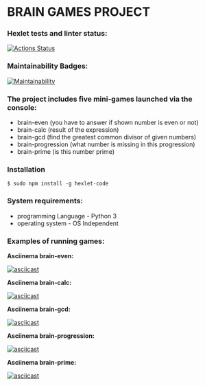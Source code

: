 # BRAIN GAMES PROJECT 



### Hexlet tests and linter status:
[![Actions Status](https://github.com/AniutaP/python-project-49/workflows/hexlet-check/badge.svg)](https://github.com/AniutaP/python-project-49/actions)



### Maintainability Badges:
[![Maintainability](https://api.codeclimate.com/v1/badges/bfd8a95323577b72dfc1/maintainability)](https://codeclimate.com/github/AniutaP/python-project-49/maintainability)



### The project includes five mini-games launched via the console: 
* brain-even (you have to answer if shown number is even or not)
* brain-calc (result of the expression)
* brain-gcd (find the greatest common divisor of given numbers)
* brain-progression (what number is missing in this progression)
* brain-prime (is this number prime)



### Installation 

`$ sudo npm install -g hexlet-code`



### System requirements:
* programming Language - Python 3
* operating system - OS Independent



### Examples of running games:


**Asciinema brain-even:**

[![asciicast](https://asciinema.org/a/559251.svg)](https://asciinema.org/a/559251)



**Asciinema brain-calc:**

[![asciicast](https://asciinema.org/a/559252.svg)](https://asciinema.org/a/559252)



**Asciinema brain-gcd:**

[![asciicast](https://asciinema.org/a/559253.svg)](https://asciinema.org/a/559253)



**Asciinema brain-progression:**

[![asciicast](https://asciinema.org/a/559254.svg)](https://asciinema.org/a/559254)



**Asciinema brain-prime:**

[![asciicast](https://asciinema.org/a/559337.svg)](https://asciinema.org/a/559337)
